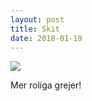```yaml
---
layout: post
title: Skit
date: 2018-01-19
---
```


<img src="http://s3.demeyere.com/sv/skit.jpg">

Mer roliga grejer!
